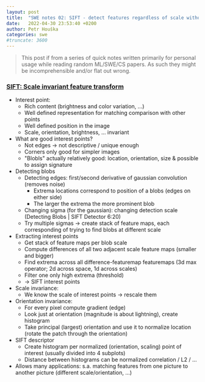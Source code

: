 ```yaml
---
layout: post
title:  "SWE notes 02: SIFT - detect features regardless of scale without DNNs"
date:   2022-04-30 23:53:40 +0200
author: Petr Houška
categories: swe
#truncate: 3600
---  
```


> This post if from a series of quick notes written primarily for personal usage while reading random ML/SWE/CS papers. As such they might be incomprehensible and/or flat out wrong.

### [SIFT: Scale invariant feature transform](https://www.youtube.com/watch?v=KgsHoJYJ4S8&list=PL2zRqk16wsdqXEMpHrc4Qnb5rA1Cylrhx&index=13)
- Interest point: 
  - Rich content (brightness and color variation, …)
  - Well defined representation for matching comparison with other points
  - Well defined position in the image
  - Scale, orientation, brightness, … invariant 
- What are good interest points?
  - Not edges -> not descriptive / unique enough
  - Corners only good for simpler images
  - "Blobls" actually relatively good: location, orientation, size & possible to assign signature
- Detecting blobs
  - Detecting edges: first/second derivative of gaussian convolution (removes noise)
    - Extrema locations correspond to position of a blobs (edges on either side)
    - The larger the extrema the more prominent blob 
  - Changing sigma (for the gaussian): changing detection scale (Detecting Blobs | SIFT Detector 6:20)
  - Try multiple sigmas -> create stack of feature maps, each corresponding of trying to find blobs at different scale
- Extracting interest points
  - Get stack of feature maps per blob scale
  - Compute differences of all two adjacent scale feature maps (smaller and bigger) 
  - Find extrema across all difference-featuremap featuremaps (3d max operator; 2d across space, 1d across scales)
  - Filter one only high extrema (threshold) 
  - -> SIFT interest points
- Scale invariance: 
  - We know the scale of interest points -> rescale them 
- Orientation invariance: 
  - For every pixel compute gradient (edge)
  - Look just at orientation (magnitude is about lightning), create histogram
  - Take principal (largest) orientation and use it to normalize location (rotate the patch through the orientation)
- SIFT descriptor
  - Create histogram per normalized (orientation, scaling) point of interest (usually divided into 4 subplots)
  - Distance between histograms can be normalized correlation / L2 / …
- Allows many applications: s.a. matching features from one picture to another picture (different scale/orientation, ...)